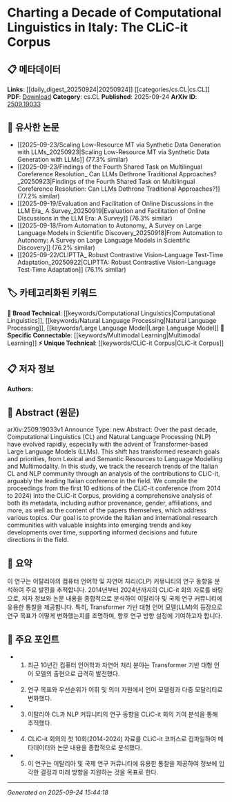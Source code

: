 <!-- KEYWORD_LINKING_METADATA:
{
  "processed_timestamp": "2025-09-24T15:44:18.821459",
  "vocabulary_version": "1.0",
  "selected_keywords": [
    "Computational Linguistics",
    "Natural Language Processing",
    "Large Language Model",
    "Multimodal Learning",
    "CLiC-it Corpus"
  ],
  "rejected_keywords": [],
  "similarity_scores": {
    "Computational Linguistics": 0.82,
    "Natural Language Processing": 0.85,
    "Large Language Model": 0.8,
    "Multimodal Learning": 0.79,
    "CLiC-it Corpus": 0.78
  },
  "extraction_method": "AI_prompt_based",
  "budget_applied": true,
  "candidates_json": {
    "candidates": [
      {
        "surface": "Computational Linguistics",
        "canonical": "Computational Linguistics",
        "aliases": [
          "CL"
        ],
        "category": "broad_technical",
        "rationale": "A core field of study that connects various research areas within the paper.",
        "novelty_score": 0.45,
        "connectivity_score": 0.88,
        "specificity_score": 0.65,
        "link_intent_score": 0.82
      },
      {
        "surface": "Natural Language Processing",
        "canonical": "Natural Language Processing",
        "aliases": [
          "NLP"
        ],
        "category": "broad_technical",
        "rationale": "A fundamental area that underpins the research discussed in the paper.",
        "novelty_score": 0.4,
        "connectivity_score": 0.9,
        "specificity_score": 0.7,
        "link_intent_score": 0.85
      },
      {
        "surface": "Transformer-based Large Language Models",
        "canonical": "Large Language Model",
        "aliases": [
          "LLM",
          "Transformer LLM"
        ],
        "category": "broad_technical",
        "rationale": "Key technology driving recent advancements in the field.",
        "novelty_score": 0.5,
        "connectivity_score": 0.85,
        "specificity_score": 0.75,
        "link_intent_score": 0.8
      },
      {
        "surface": "Multimodality",
        "canonical": "Multimodal Learning",
        "aliases": [
          "Multimodal"
        ],
        "category": "specific_connectable",
        "rationale": "Represents an evolving research area that connects different modalities of data.",
        "novelty_score": 0.7,
        "connectivity_score": 0.78,
        "specificity_score": 0.8,
        "link_intent_score": 0.79
      },
      {
        "surface": "CLiC-it Corpus",
        "canonical": "CLiC-it Corpus",
        "aliases": [
          "CLiC-it Proceedings"
        ],
        "category": "unique_technical",
        "rationale": "A unique dataset that provides insights into the Italian CL and NLP community.",
        "novelty_score": 0.85,
        "connectivity_score": 0.6,
        "specificity_score": 0.9,
        "link_intent_score": 0.78
      }
    ],
    "ban_list_suggestions": [
      "research trends",
      "contributions",
      "metadata"
    ]
  },
  "decisions": [
    {
      "candidate_surface": "Computational Linguistics",
      "resolved_canonical": "Computational Linguistics",
      "decision": "linked",
      "scores": {
        "novelty": 0.45,
        "connectivity": 0.88,
        "specificity": 0.65,
        "link_intent": 0.82
      }
    },
    {
      "candidate_surface": "Natural Language Processing",
      "resolved_canonical": "Natural Language Processing",
      "decision": "linked",
      "scores": {
        "novelty": 0.4,
        "connectivity": 0.9,
        "specificity": 0.7,
        "link_intent": 0.85
      }
    },
    {
      "candidate_surface": "Transformer-based Large Language Models",
      "resolved_canonical": "Large Language Model",
      "decision": "linked",
      "scores": {
        "novelty": 0.5,
        "connectivity": 0.85,
        "specificity": 0.75,
        "link_intent": 0.8
      }
    },
    {
      "candidate_surface": "Multimodality",
      "resolved_canonical": "Multimodal Learning",
      "decision": "linked",
      "scores": {
        "novelty": 0.7,
        "connectivity": 0.78,
        "specificity": 0.8,
        "link_intent": 0.79
      }
    },
    {
      "candidate_surface": "CLiC-it Corpus",
      "resolved_canonical": "CLiC-it Corpus",
      "decision": "linked",
      "scores": {
        "novelty": 0.85,
        "connectivity": 0.6,
        "specificity": 0.9,
        "link_intent": 0.78
      }
    }
  ]
}
-->

# Charting a Decade of Computational Linguistics in Italy: The CLiC-it Corpus

## 📋 메타데이터

**Links**: [[daily_digest_20250924|20250924]] [[categories/cs.CL|cs.CL]]
**PDF**: [Download](https://arxiv.org/pdf/2509.19033.pdf)
**Category**: cs.CL
**Published**: 2025-09-24
**ArXiv ID**: [2509.19033](https://arxiv.org/abs/2509.19033)

## 🔗 유사한 논문
- [[2025-09-23/Scaling Low-Resource MT via Synthetic Data Generation with LLMs_20250923|Scaling Low-Resource MT via Synthetic Data Generation with LLMs]] (77.3% similar)
- [[2025-09-23/Findings of the Fourth Shared Task on Multilingual Coreference Resolution_ Can LLMs Dethrone Traditional Approaches?_20250923|Findings of the Fourth Shared Task on Multilingual Coreference Resolution: Can LLMs Dethrone Traditional Approaches?]] (77.2% similar)
- [[2025-09-19/Evaluation and Facilitation of Online Discussions in the LLM Era_ A Survey_20250919|Evaluation and Facilitation of Online Discussions in the LLM Era: A Survey]] (76.3% similar)
- [[2025-09-18/From Automation to Autonomy_ A Survey on Large Language Models in Scientific Discovery_20250918|From Automation to Autonomy: A Survey on Large Language Models in Scientific Discovery]] (76.2% similar)
- [[2025-09-22/CLIPTTA_ Robust Contrastive Vision-Language Test-Time Adaptation_20250922|CLIPTTA: Robust Contrastive Vision-Language Test-Time Adaptation]] (76.1% similar)

## 🏷️ 카테고리화된 키워드
**🧠 Broad Technical**: [[keywords/Computational Linguistics|Computational Linguistics]], [[keywords/Natural Language Processing|Natural Language Processing]], [[keywords/Large Language Model|Large Language Model]]
**🔗 Specific Connectable**: [[keywords/Multimodal Learning|Multimodal Learning]]
**⚡ Unique Technical**: [[keywords/CLiC-it Corpus|CLiC-it Corpus]]

## 📋 저자 정보

**Authors:** 

## 📄 Abstract (원문)

arXiv:2509.19033v1 Announce Type: new 
Abstract: Over the past decade, Computational Linguistics (CL) and Natural Language Processing (NLP) have evolved rapidly, especially with the advent of Transformer-based Large Language Models (LLMs). This shift has transformed research goals and priorities, from Lexical and Semantic Resources to Language Modelling and Multimodality. In this study, we track the research trends of the Italian CL and NLP community through an analysis of the contributions to CLiC-it, arguably the leading Italian conference in the field. We compile the proceedings from the first 10 editions of the CLiC-it conference (from 2014 to 2024) into the CLiC-it Corpus, providing a comprehensive analysis of both its metadata, including author provenance, gender, affiliations, and more, as well as the content of the papers themselves, which address various topics. Our goal is to provide the Italian and international research communities with valuable insights into emerging trends and key developments over time, supporting informed decisions and future directions in the field.

## 📝 요약

이 연구는 이탈리아의 컴퓨터 언어학 및 자연어 처리(CLP) 커뮤니티의 연구 동향을 분석하여 주요 발전을 추적합니다. 2014년부터 2024년까지의 CLiC-it 회의 자료를 바탕으로, 저자 정보와 논문 내용을 종합적으로 분석하여 이탈리아 및 국제 연구 커뮤니티에 유용한 통찰을 제공합니다. 특히, Transformer 기반 대형 언어 모델(LLM)의 등장으로 연구 목표가 어떻게 변화했는지를 조명하며, 향후 연구 방향 설정에 기여하고자 합니다.

## 🎯 주요 포인트

- 1. 최근 10년간 컴퓨터 언어학과 자연어 처리 분야는 Transformer 기반 대형 언어 모델의 출현으로 급격히 발전했다.
- 2. 연구 목표와 우선순위가 어휘 및 의미 자원에서 언어 모델링과 다중 모달리티로 변화했다.
- 3. 이탈리아 CL과 NLP 커뮤니티의 연구 동향을 CLiC-it 회의 기여 분석을 통해 추적했다.
- 4. CLiC-it 회의의 첫 10회(2014-2024) 자료를 CLiC-it 코퍼스로 컴파일하여 메타데이터와 논문 내용을 종합적으로 분석했다.
- 5. 이 연구는 이탈리아 및 국제 연구 커뮤니티에 유용한 통찰을 제공하여 정보에 입각한 결정과 미래 방향을 지원하는 것을 목표로 한다.


---

*Generated on 2025-09-24 15:44:18*